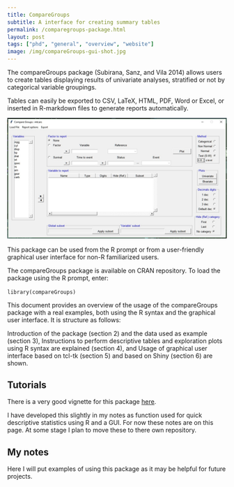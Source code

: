 ```yaml
---
title: CompareGroups 
subtitle: A interface for creating summary tables
permalink: /comparegroups-package.html
layout: post
tags: ["phd", "general", "overview", "website"]
image: /img/compareGroups-gui-shot.jpg
---
```


The compareGroups package (Subirana, Sanz, and Vila 2014) allows users to create tables displaying results of univariate analyses, stratified or not by categorical variable groupings.

Tables can easily be exported to CSV, LaTeX, HTML, PDF, Word or Excel, or inserted in R-markdown files to generate reports automatically.

![image](/img/compareGroups-gui-shot.jpg)

This package can be used from the R prompt or from a user-friendly graphical user interface for non-R familiarized users.

The compareGroups package is available on CRAN repository. To load the package using the R prompt, enter:

`library(compareGroups)`

This document provides an overview of the usage of the compareGroups package with a real examples, both using the R syntax and the graphical user interface. It is structure as follows:

Introduction of the package (section 2) and the data used as example (section 3),
Instructions to perform descriptive tables and exploration plots using R syntax are explained (section 4), and
Usage of graphical user interface based on tcl-tk (section 5) and based on Shiny (section 6) are shown.

## Tutorials

There is a very good vignette for this package [here]("https://cran.r-project.org/web/packages/compareGroups/vignettes/compareGroups_vignette.html#launch-the-wui-application"). 

I have developed this slightly in my notes as function used for quick descriptive statistics using R and a GUI. For now these notes are on this page. At some stage I plan to move these to there own repository.

## My notes

Here I will put examples of using this package as it may be helpful for future projects.
